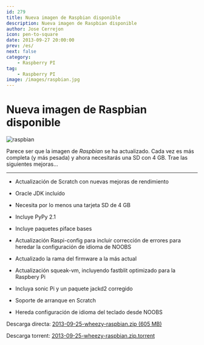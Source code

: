 ```yaml
---
id: 279
title: Nueva imagen de Raspbian disponible
description: Nueva imagen de Raspbian disponible
author: Jose Cerrejon
icon: pen-to-square
date: 2013-09-27 20:00:00
prev: /es/
next: false
category:
    - Raspberry PI
tag:
    - Raspberry PI
image: /images/raspbian.jpg
---
```


# Nueva imagen de Raspbian disponible

![raspbian](/images/raspbian.jpg)

Parece ser que la imagen de _Raspbian_ se ha actualizado. Cada vez es más completa (y más pesada) y ahora necesitarás una SD con 4 GB. Trae las siguientes mejoras...

---

-   Actualización de Scratch con nuevas mejoras de rendimiento

-   Oracle JDK incluído

-   Necesita por lo menos una tarjeta SD de 4 GB

-   Incluye PyPy 2.1

-   Incluye paquetes piface bases

-   Actualización Raspi-config para incluir corrección de errores para heredar la configuración de idioma de NOOBS

-   Actualizado la rama del firmware a la más actual

-   Actualización squeak-vm, incluyendo fastblit optimizado para la Raspbery Pi

-   Incluya sonic Pi y un paquete jackd2 corregido

-   Soporte de arranque en Scratch

-   Hereda configuración de idioma del teclado desde NOOBS

Descarga directa: [2013-09-25-wheezy-raspbian.zip (605 MB)](https://downloads.raspberrypi.org/raspbian_latest)

Descarga torrent: [2013-09-25-wheezy-raspbian.zip.torrent](https://downloads.raspberrypi.org/raspbian_latest.torrent)
